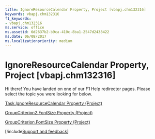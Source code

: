 ```yaml
---
title: IgnoreResourceCalendar Property, Project [vbapj.chm132316]
keywords: vbapj.chm132316
f1_keywords:
- vbapj.chm132316
ms.service: office
ms.assetid: 6d2637b2-b9ca-410c-8ba1-2547d2438422
ms.date: 06/08/2017
ms.localizationpriority: medium
---
```



# IgnoreResourceCalendar Property, Project [vbapj.chm132316]

Hi there! You have landed on one of our F1 Help redirector pages. Please select the topic you were looking for below.

[Task.IgnoreResourceCalendar Property (Project)](https://msdn.microsoft.com/library/fd182f46-b30b-0ecc-bc1e-05427d35da45%28Office.15%29.aspx)

[GroupCriterion2.FontSize Property (Project)](https://msdn.microsoft.com/library/0c055f9c-96b7-6053-0865-3cfa82ba5ee3%28Office.15%29.aspx)

[GroupCriterion.FontSize Property (Project)](https://msdn.microsoft.com/library/37e7b35b-06cf-aaaf-9bc4-c82daa5771e1%28Office.15%29.aspx)

[!include[Support and feedback](~/includes/feedback-boilerplate.md)]